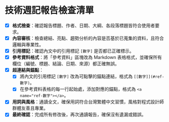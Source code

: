 # 技術週記報告檢查清單

- [x] **格式檢查**：確認報告標題、作者、日期、大綱、各段落標題皆符合使用者要求。
- [x] **內容審核**：檢查總結、亮點、趨勢分析的內容是否基於已蒐集的資料，且符合邏輯與專業性。
- [x] **引用標記**：確認內文中的引用標記 `[數字]` 是否都已正確標示。
- [x] **參考資料格式**：將「參考資料」區塊改為 Markdown 表格格式，並確保所有欄位（編號、標題、結論、日期、來源）都正確無誤。
- [x] **超連結與錨點**：
    - [x] 將內文的引用標記 `[數字]` 改為可點擊的錨點連結，格式為 `[[數字]](#ref-數字)`。
    - [x] 在參考資料表格的每一行起始處，添加對應的錨點，格式為 `<a name="ref-數字"></a>`。
- [x] **用詞與風格**：通讀全文，確保用詞符合台灣繁體中文習慣，風格對程式設計師群體友善且專業。
- [x] **最終確認**：完成所有修改後，再次通讀報告，確保沒有遺漏或錯誤。
